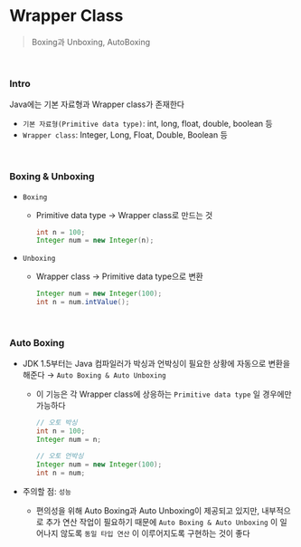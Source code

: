 # Wrapper Class
>
> Boxing과 Unboxing, AutoBoxing
>

<br>

### Intro

Java에는 기본 자료형과 Wrapper class가 존재한다

- `기본 자료형(Primitive data type)`: int, long, float, double, boolean 등
- `Wrapper class`: Integer, Long, Float, Double, Boolean 등

<br>

### Boxing & Unboxing

- `Boxing`
  - Primitive data type → Wrapper class로 만드는 것

    ```java
    int n = 100;
    Integer num = new Integer(n);
    ```

- `Unboxing`
  - Wrapper class → Primitive data type으로 변환

    ```java
    Integer num = new Integer(100);
    int n = num.intValue();
    ```

<br>

### Auto Boxing

- JDK 1.5부터는 Java 컴파일러가 박싱과 언박싱이 필요한 상황에 자동으로 변환을 해준다 → `Auto Boxing & Auto Unboxing`
  - 이 기능은 각 Wrapper class에 상응하는 `Primitive data type` 일 경우에만 가능하다

    ```java
    // 오토 박싱
    int n = 100;
    Integer num = n;
    
    // 오토 언박싱
    Integer num = new Integer(100);
    int n = num;
    ```

- 주의할 점: `성능`
  - 편의성을 위해 Auto Boxing과 Auto Unboxing이 제공되고 있지만, 내부적으로 추가 연산 작업이 필요하기 때문에  `Auto Boxing & Auto Unboxing` 이 일어나지 않도록 `동일 타입 연산` 이 이루어지도록 구현하는 것이 좋다
